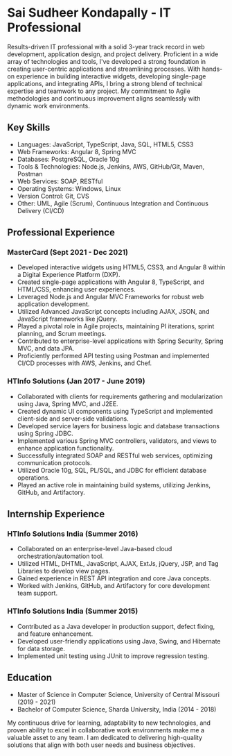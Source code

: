 # Sai Sudheer Kondapally - IT Professional

Results-driven IT professional with a solid 3-year track record in web development, application design, and project delivery. Proficient in a wide array of technologies and tools, I've developed a strong foundation in creating user-centric applications and streamlining processes. With hands-on experience in building interactive widgets, developing single-page applications, and integrating APIs, I bring a strong blend of technical expertise and teamwork to any project. My commitment to Agile methodologies and continuous improvement aligns seamlessly with dynamic work environments.

## Key Skills
- Languages: JavaScript, TypeScript, Java, SQL, HTML5, CSS3
- Web Frameworks: Angular 8, Spring MVC
- Databases: PostgreSQL, Oracle 10g
- Tools & Technologies: Node.js, Jenkins, AWS, GitHub/Git, Maven, Postman
- Web Services: SOAP, RESTful
- Operating Systems: Windows, Linux
- Version Control: Git, CVS
- Other: UML, Agile (Scrum), Continuous Integration and Continuous Delivery (CI/CD)

## Professional Experience

### MasterCard (Sept 2021 - Dec 2021)
- Developed interactive widgets using HTML5, CSS3, and Angular 8 within a Digital Experience Platform (DXP).
- Created single-page applications with Angular 8, TypeScript, and HTML/CSS, enhancing user experiences.
- Leveraged Node.js and Angular MVC Frameworks for robust web application development.
- Utilized Advanced JavaScript concepts including AJAX, JSON, and JavaScript frameworks like jQuery.
- Played a pivotal role in Agile projects, maintaining PI iterations, sprint planning, and Scrum meetings.
- Contributed to enterprise-level applications with Spring Security, Spring MVC, and data JPA.
- Proficiently performed API testing using Postman and implemented CI/CD processes with AWS, Jenkins, and Chef.

### HTInfo Solutions (Jan 2017 - June 2019)
- Collaborated with clients for requirements gathering and modularization using Java, Spring MVC, and J2EE.
- Created dynamic UI components using TypeScript and implemented client-side and server-side validations.
- Developed service layers for business logic and database transactions using Spring JDBC.
- Implemented various Spring MVC controllers, validators, and views to enhance application functionality.
- Successfully integrated SOAP and RESTful web services, optimizing communication protocols.
- Utilized Oracle 10g, SQL, PL/SQL, and JDBC for efficient database operations.
- Played an active role in maintaining build systems, utilizing Jenkins, GitHub, and Artifactory.

## Internship Experience

### HTInfo Solutions India (Summer 2016)
- Collaborated on an enterprise-level Java-based cloud orchestration/automation tool.
- Utilized HTML, DHTML, JavaScript, AJAX, ExtJs, jQuery, JSP, and Tag Libraries to develop view pages.
- Gained experience in REST API integration and core Java concepts.
- Worked with Jenkins, GitHub, and Artifactory for core development team support.

### HTInfo Solutions India (Summer 2015)
- Contributed as a Java developer in production support, defect fixing, and feature enhancement.
- Developed user-friendly applications using Java, Swing, and Hibernate for data storage.
- Implemented unit testing using JUnit to improve regression testing.

## Education
- Master of Science in Computer Science, University of Central Missouri (2019 - 2021)
- Bachelor of Computer Science, Sharda University, India (2014 - 2018)

My continuous drive for learning, adaptability to new technologies, and proven ability to excel in collaborative work environments make me a valuable asset to any team. I am dedicated to delivering high-quality solutions that align with both user needs and business objectives.
